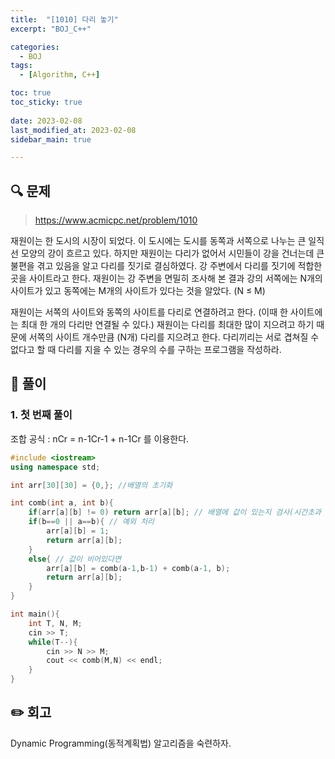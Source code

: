 ```yaml
---
title:  "[1010] 다리 놓기"
excerpt: "BOJ_C++"

categories:
  - BOJ
tags:
  - [Algorithm, C++]

toc: true
toc_sticky: true
 
date: 2023-02-08
last_modified_at: 2023-02-08
sidebar_main: true

---
```

<!--
문제 🔍
풀이 🎯 ⭕ ❌
주의할 점 🚨
짚고갈 점 ✏️
기타 🔥🌝🪐🔔
-->
## 🔍 문제
> <https://www.acmicpc.net/problem/1010>
<div class="notice" markdown="1">
재원이는 한 도시의 시장이 되었다. 이 도시에는 도시를 동쪽과 서쪽으로 나누는 큰 일직선 모양의 강이 흐르고 있다. 하지만 재원이는 다리가 없어서 시민들이 강을 건너는데 큰 불편을 겪고 있음을 알고 다리를 짓기로 결심하였다. 강 주변에서 다리를 짓기에 적합한 곳을 사이트라고 한다. 재원이는 강 주변을 면밀히 조사해 본 결과 강의 서쪽에는 N개의 사이트가 있고 동쪽에는 M개의 사이트가 있다는 것을 알았다. (N ≤ M)

재원이는 서쪽의 사이트와 동쪽의 사이트를 다리로 연결하려고 한다. (이때 한 사이트에는 최대 한 개의 다리만 연결될 수 있다.) 재원이는 다리를 최대한 많이 지으려고 하기 때문에 서쪽의 사이트 개수만큼 (N개) 다리를 지으려고 한다. 다리끼리는 서로 겹쳐질 수 없다고 할 때 다리를 지을 수 있는 경우의 수를 구하는 프로그램을 작성하라.
</div>

## 🎯 풀이
### 1. 첫 번째 풀이
조합 공식 : nCr = n-1Cr-1 + n-1Cr 를 이용한다.
```cpp
#include <iostream>
using namespace std;

int arr[30][30] = {0,}; //배열의 초기화

int comb(int a, int b){
    if(arr[a][b] != 0) return arr[a][b]; // 배열에 값이 있는지 검사(시간초과 방지)
    if(b==0 || a==b){ // 예외 처리
        arr[a][b] = 1;
        return arr[a][b];
    }
    else{ // 값이 비어있다면
        arr[a][b] = comb(a-1,b-1) + comb(a-1, b);
        return arr[a][b];
    }
}

int main(){
    int T, N, M;
    cin >> T;
    while(T--){
        cin >> N >> M;
        cout << comb(M,N) << endl;
    }
}
```

## ✏️ 회고
Dynamic Programming(동적계획법) 알고리즘을 숙련하자.